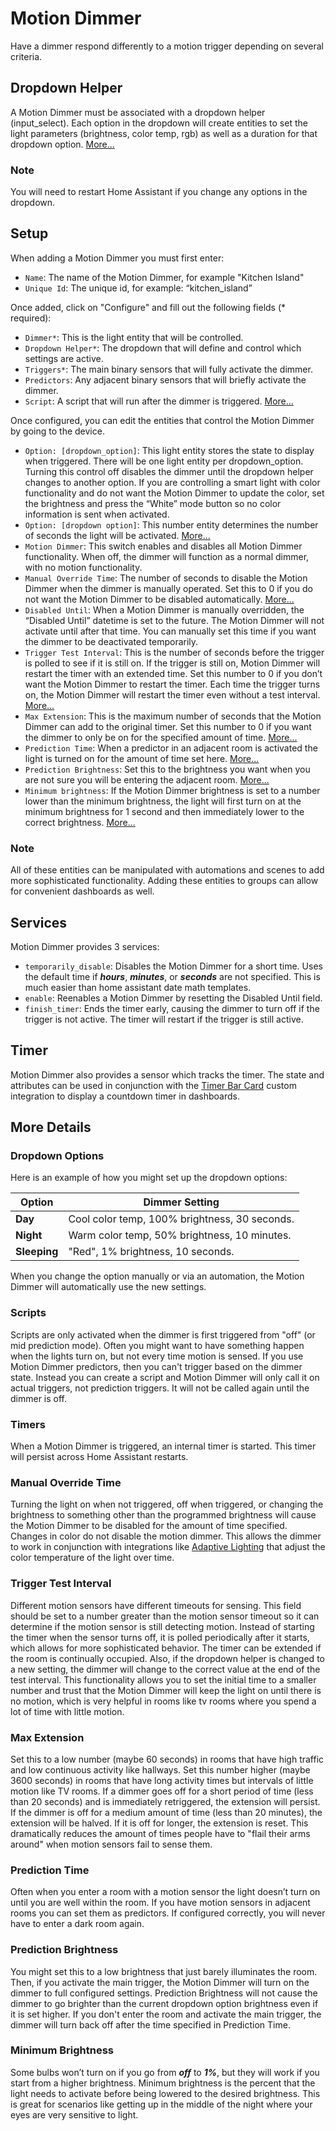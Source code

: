 # Motion Dimmer

Have a dimmer respond differently to a motion trigger depending on several criteria.

## Dropdown Helper

A Motion Dimmer must be associated with a dropdown helper (input_select). Each option in the dropdown will create entities to set the light parameters (brightness, color temp, rgb) as well as a duration for that dropdown option. [More...](#dropdown-options)

### Note

You will need to restart Home Assistant if you change any options in the dropdown.

## Setup

When adding a Motion Dimmer you must first enter:

- `Name`: The name of the Motion Dimmer, for example "Kitchen Island"
- `Unique Id`: The unique id, for example: “kitchen_island”

Once added, click on "Configure" and fill out the following fields (\* required):

- `Dimmer*`: This is the light entity that will be controlled.
- `Dropdown Helper*`: The dropdown that will define and control which settings are active.
- `Triggers*`: The main binary sensors that will fully activate the dimmer.
- `Predictors`: Any adjacent binary sensors that will briefly activate the dimmer.
- `Script`: A script that will run after the dimmer is triggered. [More...](#scripts)

Once configured, you can edit the entities that control the Motion Dimmer by going to the device.

- `Option: [dropdown_option]`: This light entity stores the state to display when triggered. There will be one light entity per dropdown_option. Turning this control off disables the dimmer until the dropdown helper changes to another option. If you are controlling a smart light with color functionality and do not want the Motion Dimmer to update the color, set the brightness and press the “White” mode button so no color information is sent when activated.
- `Option: [dropdown option]`: This number entity determines the number of seconds the light will be activated. [More...](#timers)
- `Motion Dimmer`: This switch enables and disables all Motion Dimmer functionality. When off, the dimmer will function as a normal dimmer, with no motion functionality.
- `Manual Override Time`: The number of seconds to disable the Motion Dimmer when the dimmer is manually operated. Set this to 0 if you do not want the Motion Dimmer to be disabled automatically. [More...](#manual-override-time)
- `Disabled Until`: When a Motion Dimmer is manually overridden, the “Disabled Until” datetime is set to the future. The Motion Dimmer will not activate until after that time. You can manually set this time if you want the dimmer to be deactivated temporarily.
- `Trigger Test Interval`: This is the number of seconds before the trigger is polled to see if it is still on. If the trigger is still on, Motion Dimmer will restart the timer with an extended time. Set this number to 0 if you don’t want the Motion Dimmer to restart the timer. Each time the trigger turns on, the Motion Dimmer will restart the timer even without a test interval. [More...](#trigger-test-interval)
- `Max Extension`: This is the maximum number of seconds that the Motion Dimmer can add to the original timer. Set this number to 0 if you want the dimmer to only be on for the specified amount of time. [More...](#max-extension)
- `Prediction Time`: When a predictor in an adjacent room is activated the light is turned on for the amount of time set here. [More...](#prediction-time)
- `Prediction Brightness`: Set this to the brightness you want when you are not sure you will be entering the adjacent room. [More...](#prediction-brightness)
- `Minimum brightness`: If the Motion Dimmer brightness is set to a number lower than the minimum brightness, the light will first turn on at the minimum brightness for 1 second and then immediately lower to the correct brightness. [More...](#minimum-brightness)

### Note

All of these entities can be manipulated with automations and scenes to add more sophisticated functionality. Adding these entities to groups can allow for convenient dashboards as well.

## Services

Motion Dimmer provides 3 services:

- `temporarily_disable`: Disables the Motion Dimmer for a short time. Uses the default time if **_hours_**, **_minutes_**, or **_seconds_** are not specified. This is much easier than home assistant date math templates.
- `enable`: Reenables a Motion Dimmer by resetting the Disabled Until field.
- `finish_timer`: Ends the timer early, causing the dimmer to turn off if the trigger is not active. The timer will restart if the trigger is still active.

## Timer

Motion Dimmer also provides a sensor which tracks the timer. The state and attributes can be used in conjunction with the [Timer Bar Card](https://github.com/rianadon/timer-bar-card) custom integration to display a countdown timer in dashboards.

## More Details

### Dropdown Options

Here is an example of how you might set up the dropdown options:

| Option       | Dimmer Setting                                |
| ------------ | --------------------------------------------- |
| **Day**      | Cool color temp, 100% brightness, 30 seconds. |
| **Night**    | Warm color temp, 50% brightness, 10 minutes.  |
| **Sleeping** | "Red", 1% brightness, 10 seconds.             |

When you change the option manually or via an automation, the Motion Dimmer will automatically use the new settings.

### Scripts

Scripts are only activated when the dimmer is first triggered from "off" (or mid prediction mode). Often you might want to have something happen when the lights turn on, but not every time motion is sensed. If you use Motion Dimmer predictors, then you can't trigger based on the dimmer state. Instead you can create a script and Motion Dimmer will only call it on actual triggers, not prediction triggers. It will not be called again until the dimmer is off.

### Timers

When a Motion Dimmer is triggered, an internal timer is started. This timer will persist across Home Assistant restarts.

### Manual Override Time

Turning the light on when not triggered, off when triggered, or changing the brightness to something other than the programmed brightness will cause the Motion Dimmer to be disabled for the amount of time specified. Changes in color do not disable the motion dimmer. This allows the dimmer to work in conjunction with integrations like [Adaptive Lighting](https://github.com/basnijholt/adaptive-lighting) that adjust the color temperature of the light over time.

### Trigger Test Interval

Different motion sensors have different timeouts for sensing. This field should be set to a number greater than the motion sensor timeout so it can determine if the motion sensor is still detecting motion. Instead of starting the timer when the sensor turns off, it is polled periodically after it starts, which allows for more sophisticated behavior. The timer can be extended if the room is continually occupied. Also, if the dropdown helper is changed to a new setting, the dimmer will change to the correct value at the end of the test interval. This functionality allows you to set the initial time to a smaller number and trust that the Motion Dimmer will keep the light on until there is no motion, which is very helpful in rooms like tv rooms where you spend a lot of time with little motion.

### Max Extension

Set this to a low number (maybe 60 seconds) in rooms that have high traffic and low continuous activity like hallways. Set this number higher (maybe 3600 seconds) in rooms that have long activity times but intervals of little motion like TV rooms. If a dimmer goes off for a short period of time (less than 20 seconds) and is immediately retriggered, the extension will persist. If the dimmer is off for a medium amount of time (less than 20 minutes), the extension will be halved. If it is off for longer, the extension is reset. This dramatically reduces the amount of times people have to "flail their arms around" when motion sensors fail to sense them.

### Prediction Time

Often when you enter a room with a motion sensor the light doesn’t turn on until you are well within the room. If you have motion sensors in adjacent rooms you can set them as predictors. If configured correctly, you will never have to enter a dark room again.

### Prediction Brightness

You might set this to a low brightness that just barely illuminates the room. Then, if you activate the main trigger, the Motion Dimmer will turn on the dimmer to full configured settings. Prediction Brightness will not cause the dimmer to go brighter than the current dropdown option brightness even if it is set higher. If you don't enter the room and activate the main trigger, the dimmer will turn back off after the time specified in Prediction Time.

### Minimum Brightness

Some bulbs won’t turn on if you go from **_off_** to **_1%_**, but they will work if you start from a higher brightness. Minimum brightness is the percent that the light needs to activate before being lowered to the desired brightness. This is great for scenarios like getting up in the middle of the night where your eyes are very sensitive to light.
